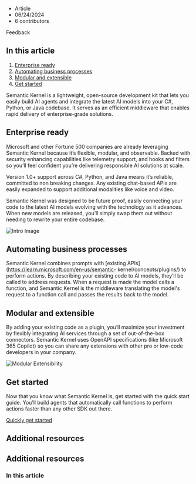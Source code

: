   * Article
  * 06/24/2024
  * 6 contributors

Feedback

## In this article

  1. [Enterprise ready](https://learn.microsoft.com/en-us/semantic-kernel/overview/#enterprise-ready)
  2. [Automating business processes](https://learn.microsoft.com/en-us/semantic-kernel/overview/#automating-business-processes)
  3. [Modular and extensible](https://learn.microsoft.com/en-us/semantic-kernel/overview/#modular-and-extensible)
  4. [Get started](https://learn.microsoft.com/en-us/semantic-kernel/overview/#get-started)

Semantic Kernel is a lightweight, open-source development kit that lets you easily build AI agents and integrate the
latest AI models into your C#, Python, or Java codebase. It serves as an efficient middleware that enables rapid
delivery of enterprise-grade solutions.

[](https://learn.microsoft.com/en-us/semantic-kernel/overview/#enterprise-ready)

## Enterprise ready

Microsoft and other Fortune 500 companies are already leveraging Semantic Kernel because it’s flexible, modular, and
observable. Backed with security enhancing capabilities like telemetry support, and hooks and filters so you’ll feel
confident you’re delivering responsible AI solutions at scale.

Version 1.0+ support across C#, Python, and Java means it’s reliable, committed to non breaking changes. Any existing
chat-based APIs are easily expanded to support additional modalities like voice and video.

Semantic Kernel was designed to be future proof, easily connecting your code to the latest AI models evolving with the
technology as it advances. When new models are released, you’ll simply swap them out without needing to rewrite your
entire codebase.

![Intro Image](https://learn.microsoft.com/en-us/semantic-kernel/media/enterprise-ready.png)

[](https://learn.microsoft.com/en-us/semantic-kernel/overview/#automating-business-processes)

## Automating business processes

Semantic Kernel combines prompts with [existing APIs](https://learn.microsoft.com/en-us/semantic-
kernel/concepts/plugins/) to perform actions. By describing your existing code to AI models, they’ll be called to
address requests. When a request is made the model calls a function, and Semantic Kernel is the middleware translating
the model's request to a function call and passes the results back to the model.

[](https://learn.microsoft.com/en-us/semantic-kernel/overview/#modular-and-extensible)

## Modular and extensible

By adding your existing code as a plugin, you’ll maximize your investment by flexibly integrating AI services through a
set of out-of-the-box connectors. Semantic Kernel uses OpenAPI specifications (like Microsoft 365 Copilot) so you can
share any extensions with other pro or low-code developers in your company.

![Modular Extensibility](https://learn.microsoft.com/en-us/semantic-kernel/media/designed-for-modular-extensibility.png)

[](https://learn.microsoft.com/en-us/semantic-kernel/overview/#get-started)

## Get started

Now that you know what Semantic Kernel is, get started with the quick start guide. You’ll build agents that
automatically call functions to perform actions faster than any other SDK out there.

[Quickly get started](https://learn.microsoft.com/en-us/semantic-kernel/get-started/quick-start-guide)

## Additional resources

## Additional resources

### In this article

